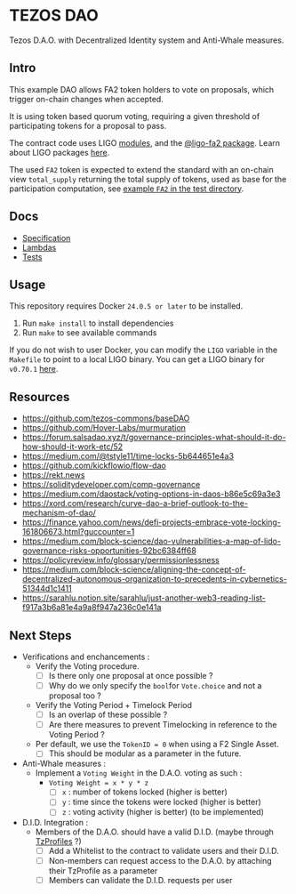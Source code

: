 # TEZOS DAO

Tezos D.A.O. with Decentralized Identity system and Anti-Whale measures.

## Intro

This example DAO allows FA2 token holders to vote on proposals, which trigger
on-chain changes when accepted.

It is using token based quorum voting, requiring a given threshold of
participating tokens for a proposal to pass.

The contract code uses LIGO [modules](https://ligolang.org/docs/language-basics/modules/),
and the [@ligo-fa2 package](https://packages.ligolang.org/package/@ligo/fa).
Learn about LIGO packages [here](https://ligolang.org/docs/advanced/package-management).

The used `FA2` token is expected to extend the standard with an on-chain view
`total_supply` returning the total supply of tokens, used as base for the
participation computation, see [example `FA2` in the test directory](./test/bootstrap/single_asset.mligo).

## Docs

- [Specification](./docs/specification.md)
- [Lambdas](./docs/lambdas.md)
- [Tests](./docs/tests.md)

## Usage

This repository requires Docker `24.0.5 or later` to be installed.

1. Run `make install` to install dependencies
2. Run `make` to see available commands

If you do not wish to user Docker, you can modify the `LIGO` variable in the `Makefile`
to point to a local LIGO binary.
You can get a LIGO binary for `v0.70.1` [here](https://gitlab.com/ligolang/ligo/-/releases/0.70.1).

## Resources

- <https://github.com/tezos-commons/baseDAO>
- <https://github.com/Hover-Labs/murmuration>
- <https://forum.salsadao.xyz/t/governance-principles-what-should-it-do-how-should-it-work-etc/52>
- <https://medium.com/@tstyle11/time-locks-5b644651e4a3>
- <https://github.com/kickflowio/flow-dao>
- <https://rekt.news>
- <https://soliditydeveloper.com/comp-governance>
- <https://medium.com/daostack/voting-options-in-daos-b86e5c69a3e3>
- <https://xord.com/research/curve-dao-a-brief-outlook-to-the-mechanism-of-dao/>
- <https://finance.yahoo.com/news/defi-projects-embrace-vote-locking-161806673.html?guccounter=1>
- <https://medium.com/block-science/dao-vulnerabilities-a-map-of-lido-governance-risks-opportunities-92bc6384ff68>
- <https://policyreview.info/glossary/permissionlessness>
- <https://medium.com/block-science/aligning-the-concept-of-decentralized-autonomous-organization-to-precedents-in-cybernetics-51344d1c1411>
- <https://sarahlu.notion.site/sarahlu/just-another-web3-reading-list-f917a3b6a81e4a9a8f947a236c0e141a>

## Next Steps
- Verifications and enchancements :
    - Verify the Voting procedure.
        - [ ] Is there only one proposal at once possible ?
        - [ ] Why do we only specify the `bool`for `Vote.choice` and not a proposal too ?
    - Verify the Voting Period + Timelock Period
        - [ ] Is an overlap of these possible ?
        - [ ] Are there measures to prevent Timelocking in reference to the Voting Period ?
    - Per default, we use the `TokenID = 0` when using a F2 Single Asset.
        - [ ] This should be modular as a parameter in the future.
- Anti-Whale measures :
    - Implement a `Voting Weight` in the D.A.O. voting as such : 
        - `Voting Weight = x * y * z`
            - [ ] `x` : number of tokens locked (higher is better)
            - [ ] `y` : time since the tokens were locked (higher is better)
            - [ ] `z` : voting activity (higher is better) (to be implemented)
- D.I.D. Integration :
    - Members of the D.A.O. should have a valid D.I.D. (maybe through [TzProfiles](https://tzprofiles.com/) ?)
        - [ ] Add a Whitelist to the contract to validate users and their D.I.D.
        - [ ] Non-members can request access to the D.A.O. by attaching their TzProfile as a parameter
        - [ ] Members can validate the D.I.D. requests per user
